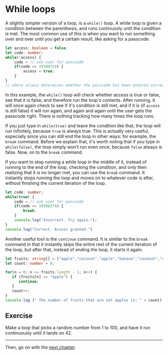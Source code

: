 # While loops
A slightly simpler version of a loop, is a `while()` loop. A while loop is given a condition between the parenthesis, and runs continuosly until the condition is met. The most common use of this is when you want to run something over and over until you get a certain result, like asking for a passcode.

```typescript
let access: boolean = false;
let code: number;
while(!access) {
    code = // ask user for passcode
    if(code == 19380724) {
        access = true;
    }
}
// where access determines whether the passcode has been entered correctly, and 19380724 is the correct passcode
```

In this example, the `while()` loop will check whether access is true or false, see that it is false, and therefore run the loop's contents. After running, it will once again check to see if it's condition is still met, and if it is (if `access` is still false) it will run again, and again and again until the user gets the passcode right. There is nothing tracking how many times the loop runs.

If you just type in `while(true)` and leave the condition like that, the loop will run infinitely, because `true` is always true. This is actually very useful, especially since you can still end the loop in other ways: for example, the `break` command. Before we explain that, it's worth noting that if you type in `while(false)`, the loop simply won't run even once, because `false` always is false. Now, on to the `break` command.

If you want to stop running a while loop in the middle of it, instead of running to the end of the loop, checking the condition, and only then realizing that it is no longer met, you can use the `break` command. It instantly stops running the loop and moves on to whatever code is after, without finishing the current iteration of the loop.

```typescript
let code: number;
while(true) {
    code = // ask user for passcode
    if(code == 19380274) {
        break;
    }
    console.log("Incorrect. Try again.");
}
console.log("Correct. Access granted.")
```

Another useful tool is the `continue` command. It is similar to the `break` command in that it instantly skips the entire rest of the current iteration of the loop, but after that, instead of ending the loop, it starts it again.

```typescript
let fruits: string[] = ["apple","coconut","apple","banana","coconut","dragonfruit"]
let count: number = 0;

for(n = 0; n <= fruits.length - 1; n++) {
   if (fruits[n] == "apple") {
      continue;
   }
   count++;
}
console.log (" The number of fruits that are not apples is: " + count)
```

## Exercise
Make a loop that picks a random number from 1 to 100, and have it run continuously until it lands on 42.

---

Then, go on with the [next chapter](./11_Shortcutss.md).